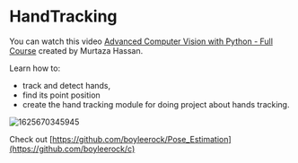 # HandTracking

You can watch this video [Advanced Computer Vision with Python - Full Course](https://www.youtube.com/watch?v=01sAkU_NvOY) created by Murtaza Hassan.

Learn how to:
* track and detect hands, 
* find its point position
* create the hand tracking module for doing project about hands tracking.

![1625670345945](https://user-images.githubusercontent.com/61671531/124784932-fede8e80-df78-11eb-85e2-8c6fbcb190ca.jpg)

Check out [https://github.com/boyleerock/Pose_Estimation](https://github.com/boyleerock/c)
